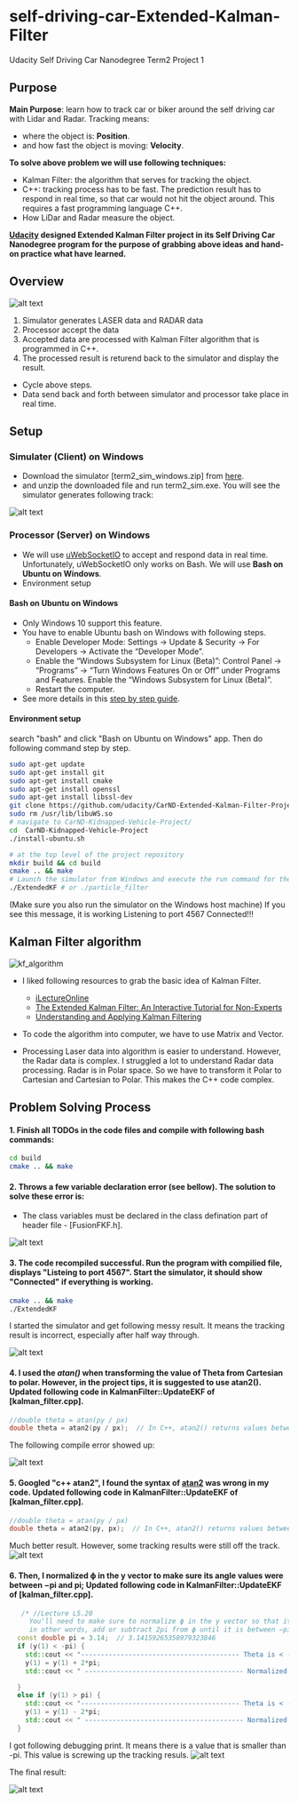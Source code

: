 # self-driving-car-Extended-Kalman-Filter
Udacity Self Driving Car Nanodegree Term2 Project 1
## Purpose
**Main Purpose**: learn how to track car or biker around the self driving car with Lidar and Radar. Tracking means:
* where the object is: **Position**.
* and how fast the object is moving: **Velocity**.

**To solve above problem we will use following techniques:**
* Kalman Filter: the algorithm that serves for tracking the object.
* C++: tracking process has to be fast. The prediction result has to respond in real time, so that car would not hit the object around. This requires a fast programming language C++.
* How LiDar and Radar measure the object. 

**[Udacity](www.udacity.com) designed Extended Kalman Filter project in its Self Driving Car Nanodegree program for the purpose of grabbing above ideas and hand-on practice what have learned.**



[//]: # (Image References)
[error1]: ./assets/debug_error1.PNG
[error2]: ./assets/debug_error2.PNG
[theta_normalize]: ./assets/debug_normalize.PNG
[simulater]: ./assets/simulater.PNG
[test1]: ./assets/test1.PNG
[test2]: ./assets/test2.PNG
[test3]: ./assets/test3.PNG
[overview]: ./assets/overview.PNG
[kf_algorithm]: ./assets/KF_algorithm.PNG

## Overview
![alt text][overview]

1. Simulator generates LASER data and RADAR data
2. Processor accept the data 
3. Accepted data are processed with Kalman Filter algorithm that is programmed in C++.
4. The processed result is returend back to the simulator and display the result.

* Cycle above steps.
* Data send back and forth between simulator and processor take place in real time. 

## Setup
### Simulater (Client) on Windows
* Download the simulator [term2_sim_windows.zip] from [here](https://github.com/udacity/self-driving-car-sim/releases).
* and unzip the downloaded file and run term2_sim.exe. You will see the simulator generates following track:

![alt text][simulater]

### Processor (Server) on Windows
* We will use [uWebSocketIO](https://github.com/uNetworking/uWebSockets) to accept and respond data in real time. Unfortunately, uWebSocketIO only works on Bash. We will use **Bash on Ubuntu on Windows**. 
* Environment setup

#### Bash on Ubuntu on Windows
* Only Windows 10 support this feature.
* You have to enable Ubuntu bash on Windows with following steps.
   * Enable Developer Mode: Settings -> Update & Security -> For Developers -> Activate the “Developer Mode”.
   * Enable the “Windows Subsystem for Linux (Beta)”: Control Panel -> “Programs” -> “Turn Windows Features On or Off” under Programs and Features. Enable the “Windows Subsystem for Linux (Beta)”.
   * Restart the computer.
* See more details in this [step by step guide](https://www.howtogeek.com/249966/how-to-install-and-use-the-linux-bash-shell-on-windows-10/).


#### Environment setup
search "bash" and click "Bash on Ubuntu on Windows" app. Then do following command step by step.
```bash
sudo apt-get update
sudo apt-get install git
sudo apt-get install cmake
sudo apt-get install openssl
sudo apt-get install libssl-dev
git clone https://github.com/udacity/CarND-Extended-Kalman-Filter-Project.git
sudo rm /usr/lib/libuWS.so
# navigate to CarND-Kidnapped-Vehicle-Project/
cd  CarND-Kidnapped-Vehicle-Project
./install-ubuntu.sh

# at the top level of the project repository 
mkdir build && cd build
cmake .. && make
# Launch the simulator from Windows and execute the run command for the project, for example 
./ExtendedKF # or ./particle_filter 
```
(Make sure you also run the simulator on the Windows host machine) If you see this message, it is working Listening to port 4567 Connected!!!

## Kalman Filter algorithm
![kf_algorithm]

* I liked following resources to grab the basic idea of Kalman Filter.
  * [iLectureOnline](http://www.ilectureonline.com/lectures/subject/SPECIAL%20TOPICS/26/190)
  * [The Extended Kalman Filter: An Interactive Tutorial for Non-Experts](http://home.wlu.edu/~levys/kalman_tutorial/)
  * [Understanding and Applying Kalman Filtering](http://biorobotics.ri.cmu.edu/papers/sbp_papers/integrated3/kleeman_kalman_basics.pdf)

* To code the algorithm into computer, we have to use Matrix and Vector. 
* Processing Laser data into algorithm is easier to understand. However, the Radar data is complex. I struggled a lot to understand Radar data processing. Radar is in Polar space. So we have to transform it Polar to Cartesian and Cartesian to Polar. This makes the C++ code complex.

## Problem Solving Process
#### 1. Finish all TODOs in the code files and compile with following bash commands:
```bash
cd build
cmake .. && make
```

#### 2. Throws a few variable declaration error (see bellow). The solution to solve these error is:
   * The class variables must be declared in the class defination part of header file - [FusionFKF.h].
   
   ![alt text][error1]

#### 3. The code recompiled successful. Run the program with compilied file, displays "Listeing to port 4567". Start the simulator, it should show "Connected" if everything is working. 
```bash
cmake .. && make
./ExtendedKF
```
I started the simulator and get following messy result. It means the tracking result is incorrect, especially after half way through.

  ![alt text][test1]

#### 4. I used the **_atan()_** when transforming the value of Theta from Cartesian to polar. However, in the project tips, it is suggested to use **__atan2()__**. Updated following code in KalmanFilter::UpdateEKF of [kalman_filter.cpp].
```c++
//double theta = atan(py / px)
double theta = atan2(py / px);  // In C++, atan2() returns values between -pi and pi
```
The following compile error showed up:

  ![alt text][error2]

#### 5. Googled "c++ atan2", I found the syntax of [atan2](http://www.cplusplus.com/reference/cmath/atan2/) was wrong in my code. Updated following code in KalmanFilter::UpdateEKF of [kalman_filter.cpp].
```c++
//double theta = atan(py / px)
double theta = atan2(py, px);  // In C++, atan2() returns values between -pi and pi
```
Much better result. However, some tracking results were still off the track.
  ![alt text][test2]

#### 6. Then, I normalized ϕ in the y vector to make sure its angle values were between −pi and pi; Updated following code in KalmanFilter::UpdateEKF of [kalman_filter.cpp].
```c++
   /* //Lecture L5.20
     You'll need to make sure to normalize ϕ in the y vector so that its angle is between −pi and pi; 
     in other words, add or subtract 2pi from ϕ until it is between −pi and pi. */
  const double pi = 3.14;  // 3.14159265358979323846
  if (y(1) < -pi) {
    std::cout << "---------------------------------------- Theta is < -3.14.  ϕ = " << y(1);
    y(1) = y(1) + 2*pi;
    std::cout << " ---------------------------------------- Normalized Theta ϕ = " << y(1) << std::endl;

  }
  else if (y(1) > pi) {
    std::cout << "---------------------------------------- Theta is < -3.14.  ϕ = " << y(1);
    y(1) = y(1) - 2*pi;
    std::cout << " ---------------------------------------- Normalized Theta ϕ = " << y(1) << std::endl;
  }
```
I got following debugging print. It means there is a value that is smaller than -pi. This value is screwing up the tracking resuls.
![alt text][theta_normalize]

The final result:

  ![alt text][test3]
 
 
